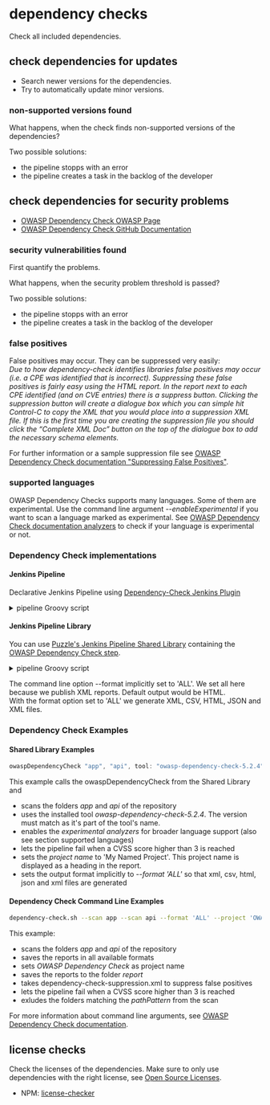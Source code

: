 # dependency checks

Check all included dependencies.

## check dependencies for updates

* Search newer versions for the dependencies.
* Try to automatically update minor versions.

### non-supported versions found

What happens, when the check finds non-supported versions of the dependencies?

Two possible solutions:

* the pipeline stopps with an error
* the pipeline creates a task in the backlog of the developer

## check dependencies for security problems

* [OWASP Dependency Check OWASP Page](https://www.owasp.org/index.php/OWASP_Dependency_Check)
* [OWASP Dependency Check GitHub Documentation](https://jeremylong.github.io/DependencyCheck/)

### security vulnerabilities found

First quantify the problems.

What happens, when the security problem threshold is passed?

Two possible solutions:

* the pipeline stopps with an error
* the pipeline creates a task in the backlog of the developer

### false positives

False positives may occur. They can be suppressed very easily:  
*Due to how dependency-check identifies libraries false positives may occur (i.e. a CPE was identified that is incorrect). Suppressing these false positives is fairly easy using the HTML report. In the report next to each CPE identified (and on CVE entries) there is a suppress button. Clicking the suppression button will create a dialogue box which you can simple hit Control-C to copy the XML that you would place into a suppression XML file. If this is the first time you are creating the suppression file you should click the “Complete XML Doc” button on the top of the dialogue box to add the necessary schema elements.*

For further information or a sample suppression file see [OWASP Dependency Check documentation "Suppressing False Positives"](https://jeremylong.github.io/DependencyCheck/general/suppression.html).

### supported languages

OWASP Dependency Checks supports many languages. Some of them are experimental. Use the command line argument *--enableExperimental* if you want to scan a language marked as experimental.
See [OWASP Dependency Check documentation analyzers](https://jeremylong.github.io/DependencyCheck/analyzers/index.html) to check if your language is experimental or not.

### Dependency Check implementations

#### Jenkins Pipeline

Declarative Jenkins Pipeline using [Dependency-Check Jenkins Plugin](https://github.com/jenkinsci/dependency-check-plugin)

<details><summary>pipeline Groovy script</summary>
<p>
Update the DEPENDENCY_CHECK_TOOL to the version installed, see <i>Global Tool Configuration</i>.<br/>
See examples for the ARGUMENTS below at <a href="#dependency-check-examples">Dependency Check Examples</a>

```Groovy
pipeline {
    agent ...
    options ...

    environment {
      DEPENDENCY_CHECK_TOOL = 'owasp-dependency-check-5.2.4'
    }

    stages {
        stage('Checkout') {
            steps {
                git 'https://github.com/DevSlop/Pixi.git'
            }
        }
        stage('Preparation') {
            steps {
                // clean and prepare report folder
                sh 'rm -rf report'
                sh 'mkdir report'
            }
        }
        stage('Dependency Check') {
            steps {
                withEnv(["PATH+DC=${tool name: env.DEPENDENCY_CHECK_TOOL, type: 'dependency-check'}/bin"]) {
                    // tool version infos
                    sh "dependency-check.sh --version"

                    // do dependency check
                    sh "dependency-check.sh ARGUMENTS"
                }
            }
            post {
                always {
                    dependencyCheckPublisher pattern: 'report/dependency-check-report.xml'
                }
            }
        }
    }
}
```
</p>
</details>

#### Jenkins Pipeline Library

You can use [Puzzle's Jenkins Pipeline Shared Library](https://github.com/puzzle/jenkins-pipeline-shared-libraries/)
containing the [OWASP Dependency Check step](https://github.com/puzzle/jenkins-pipeline-shared-libraries/tree/master/vars).

<details><summary>pipeline Groovy script</summary>
<p>
See examples for the ARGUMENTS below at <a href="#dependency-check-examples">Dependency Check Examples</a>

```Groovy
@Library('jenkins-pipeline-shared-libraries') _

pipeline {
    agent ...
    options ...

    stages {
        stage('Checkout Code') {
            steps {
                git 'https://github.com/DevSlop/Pixi.git'
            }
        }
        stage('Dependency Check') {
            steps {
                owaspDependencyCheck "folder1", "folder2", "EXTRA ARGUMENTS"
            }
        }
    }
}

```
</p>
</details>

The command line option --format implicitly set to 'ALL'. We set all here because we publish XML reports. Default output would be HTML.  
With the format option set to 'ALL' we generate XML, CSV, HTML, JSON and XML files.

### Dependency Check Examples

#### Shared Library Examples

```Groovy
owaspDependencyCheck "app", "api", tool: "owasp-dependency-check-5.2.4", extraArgs: "--enableExperimental --failOnCVSS 7 --project 'My Named Project'"
```

This example calls the owaspDependencyCheck from the Shared Library and

* scans the folders *app* and *api* of the repository
* uses the installed tool *owasp-dependency-check-5.2.4*. The version must match as it's part of the tool's name.
* enables the *experimental analyzers* for broader language support (also see section supported languages)
* lets the pipeline fail when a CVSS score higher than 3 is reached
* sets the *project name* to 'My Named Project'. This project name is displayed as a heading in the report.
* sets the output format implicitly to *--format 'ALL'* so that xml, csv, html, json and xml files are generated

#### Dependency Check Command Line Examples

```bash
dependency-check.sh --scan app --scan api --format 'ALL' --project 'OWASP Dependency Check' --out report --suppression dependency-check-suppression.xml --failOnCVSS 7 --exclude pathPattern
```

This example:

* scans the folders *app* and *api* of the repository
* saves the reports in all available formats
* sets *OWASP Dependency Check* as project name
* saves the reports to the folder *report*
* takes dependency-check-suppression.xml to suppress false positives
* lets the pipeline fail when a CVSS score higher than 3 is reached
* exludes the folders matching the *pathPattern* from the scan

For more information about command line arguments, see [OWASP Dependency Check documentation](https://jeremylong.github.io/DependencyCheck/dependency-check-cli/arguments.html).

## license checks

Check the licenses of the dependencies.
Make sure to only use dependencies with the right license, see [Open Source Licenses](https://opensource.org/licenses).

* NPM: [license-checker](https://www.npmjs.com/package/license-checker)
